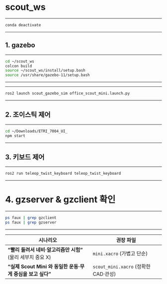 # scout_ws

---
```bash
conda deactivate
```
---

## 1. gazebo
---
```bash
cd ~/scout_ws
colcon build
source ~/scout_ws/install/setup.bash
source /usr/share/gazebo-11/setup.bash
```
---
---
```bash
ros2 launch scout_gazebo_sim office_scout_mini.launch.py
```
---

## 2. 조이스틱 제어
---
```bash
cd ~/Downloads/ETRI_7004_UI_
npm start
```
---

## 3. 키보드 제어
---
```bash
ros2 run teleop_twist_keyboard teleop_twist_keyboard
```
---

# 4. gzserver & gzclient 확인
---
```bash
ps faux | grep gzclient
ps faux | grep gzserver
```
---

| 시나리오                                      | 권장 파일                           |
| ----------------------------------------- | ------------------------------- |
| **“빨리 돌려서 네비·알고리즘만 시험”** (물리 세부치 중요 X)    | `mini.xacro` (가볍고 단순)           |
| **“실제 Scout Mini 와 동일한 운동·무게 중심을 보고 싶다”** | `scout_mini.xacro` (정확한 CAD·관성) |
